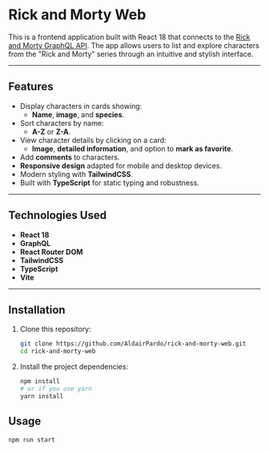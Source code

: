 # Rick and Morty Web  

This is a frontend application built with React 18 that connects to the [Rick and Morty GraphQL API](https://github.com/AldairPardo/rick-and-morty-app). The app allows users to list and explore characters from the "Rick and Morty" series through an intuitive and stylish interface.  

---

## **Features**  

- Display characters in cards showing:  
  - **Name**, **image**, and **species**.  
- Sort characters by name:  
  - **A-Z** or **Z-A**.  
- View character details by clicking on a card:  
  - **Image**, **detailed information**, and option to **mark as favorite**.  
- Add **comments** to characters.  
- **Responsive design** adapted for mobile and desktop devices.  
- Modern styling with **TailwindCSS**.  
- Built with **TypeScript** for static typing and robustness.  

---

## **Technologies Used**  

- **React 18**  
- **GraphQL**  
- **React Router DOM**  
- **TailwindCSS**  
- **TypeScript**
- **Vite**

---

## **Installation**  

1. Clone this repository:  
   ```bash
   git clone https://github.com/AldairPardo/rick-and-morty-web.git
   cd rick-and-morty-web
   
2. Install the project dependencies:
   ```bash
   npm install
   # or if you use yarn
   yarn install

## **Usage**
   ```bash
   npm run start
